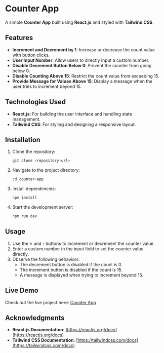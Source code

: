 # Counter App

A simple **Counter App** built using **React.js** and styled with **Tailwind CSS**.

## Features

- **Increment and Decrement by 1**: Increase or decrease the count value with button clicks.
- **User Input Number**: Allow users to directly input a custom number.
- **Disable Decrement Button Below 0**: Prevent the counter from going below 0.
- **Disable Counting Above 15**: Restrict the count value from exceeding 15.
- **Provide Message for Values Above 15**: Display a message when the user tries to increment beyond 15.

## Technologies Used

- **React.js**: For building the user interface and handling state management.
- **Tailwind CSS**: For styling and designing a responsive layout.

## Installation

1. Clone the repository:
   ```bash
   git clone <repository-url>
   ```

2. Navigate to the project directory:
   ```bash
   cd counter-app
   ```

3. Install dependencies:
   ```bash
   npm install
   ```

4. Start the development server:
   ```bash
   npm run dev
   ```

## Usage

1. Use the **+** and **-** buttons to increment or decrement the counter value.
2. Enter a custom number in the input field to set the counter value directly.
3. Observe the following behaviors:
   - The decrement button is disabled if the count is 0.
   - The increment button is disabled if the count is 15.
   - A message is displayed when trying to increment beyond 15.

## Live Demo

Check out the live project here: [Counter App](https://r-counter-app.netlify.app/)

## Acknowledgments

- **React.js Documentation**: [https://reactjs.org/docs](https://reactjs.org/docs)
- **Tailwind CSS Documentation**: [https://tailwindcss.com/docs](https://tailwindcss.com/docs)

